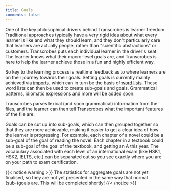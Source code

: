 ```yaml
---
title: Goals
comments: false
---
```


One of the key philosophical drivers behind Transcrobes is learner freedom. Traditional approaches typically have a very rigid idea about what every learner is like and what they should learn, and they don't particularly care that learners are actually people, rather than "scientific abstractions" or customers. Transcrobes puts each individual learner in the driver's seat. The learner knows what their macro-level goals are, and Transcrobes is here to help the learner achieve those in a fun and highly efficient way. 

So key to the learning process is realtime feedback as to where learners are on their journey towards their goals. Setting goals is currently mainly achieved via [imports](/page/software/configure/imports), which can in turn be the basis of [word lists](/page/software/configure/wordlists). These word lists can then be used to create sub-goals and goals. Grammatical patterns, idiomatic expressions and more will be added soon.

Transcrobes parses lexical (and soon grammatical) information from the files, and the learner can then tell Transcrobes what the important features of the file are.

Goals can be cut up into sub-goals, which can then grouped together so that they are more achievable, making it easier to get a clear idea of how the learner is progressing. For example, each chapter of a novel could be a sub-goal of the goal of reading the novel. Each chapter in a textbook could be a sub-goal of the goal of the textbook, and getting an A this year. The vocabulary associated with each level of an international exam (like HSK1, HSK2, IELTS, etc.) can be separated out so you see exactly where you are on your path to exam certification.

{{< notice warning >}}
The statistics for aggregate goals are not yet finalised, so they are not yet presented in the same way that normal (sub-)goals are. This will be completed shortly!
{{< /notice >}}
